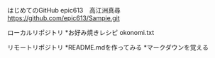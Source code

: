 はじめてのGitHub
epic613　高江洲真尋
https://github.com/epic613/Sampie.git

ローカルリポジトリ
 *お好み焼きレシピ
  okonomi.txt

リモートリポジトリ
 *README.mdを作ってみる
 *マークダウンを覚える